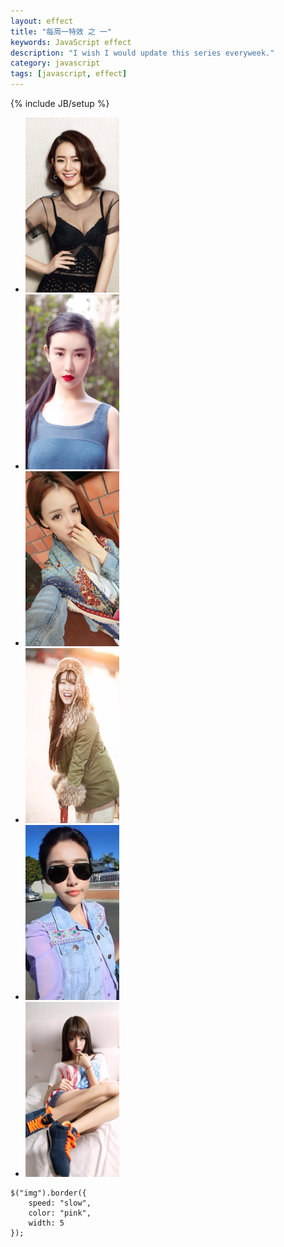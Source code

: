 ```yaml
---
layout: effect
title: "每周一特效 之 一"
keywords: JavaScript effect
description: "I wish I would update this series everyweek."
category: javascript
tags: [javascript, effect]
---
```

{% include JB/setup %}

<!-- more -->

<ul class="border">
	<li><img src="/assets/images/javascript-effect/IMG_0161.JPG" width="150" height="280" /></li>
	<li><img src="/assets/images/javascript-effect/IMG_0201.JPG" width="150" height="280" /></li>
	<li><img src="/assets/images/javascript-effect/IMG_0263.JPG" width="150" height="280" /></li>
	<li><img src="/assets/images/javascript-effect/IMG_0272.JPG" width="150" height="280" /></li>
	<li><img src="/assets/images/javascript-effect/IMG_0314.JPG" width="150" height="280" /></li>
	<li><img src="/assets/images/javascript-effect/IMG_0190.JPG" width="150" height="280" /></li>
</ul>

```
$("img").border({
	speed: "slow",
	color: "pink",
	width: 5
});
```
